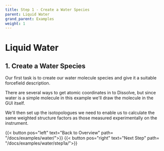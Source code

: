 ```yaml
---
title: Step 1 - Create a Water Species
parent: Liquid Water
grand_parent: Examples
weight: 1
---
```

# Liquid Water

## 1. Create a Water Species

Our first task is to create our water molecule species and give it a suitable forcefield description.

There are several ways to get atomic coordinates in to Dissolve, but since water is a simple molecule in this example we'll draw the molecule in the GUI itself.

We'll then set up the isotopologues we need to enable us to calculate the same weighted structure factors as those measured experimentally on the instrument.

{{< button pos="left" text="Back to Overview" path= "/docs/examples/water/">}}
{{< button pos="right" text="Next Step" path= "/docs/examples/water/step1a/">}}
